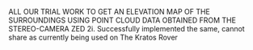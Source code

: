 
ALL OUR TRIAL WORK TO GET AN ELEVATION MAP OF THE SURROUNDINGS USING POINT CLOUD DATA OBTAINED FROM THE STEREO-CAMERA ZED 2i. Successfully implemented the same, cannot share as currently being used on The Kratos Rover 

